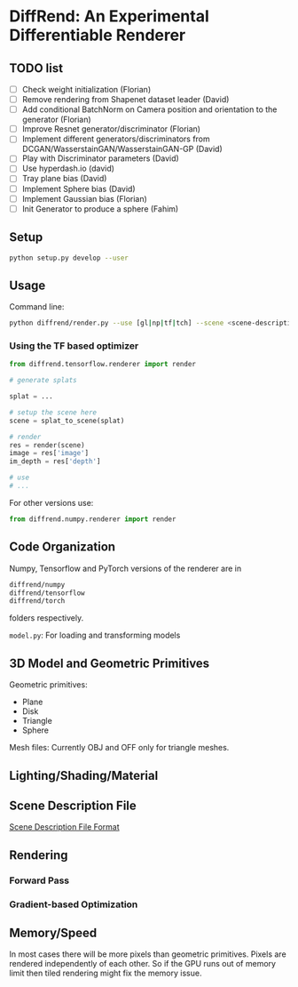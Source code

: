 # DiffRend: An Experimental Differentiable Renderer

## TODO list
* [ ] Check weight initialization (Florian)
* [ ] Remove rendering from Shapenet dataset leader (David)
* [ ] Add conditional BatchNorm on Camera position and orientation to the generator (Florian)
* [ ] Improve Resnet generator/discriminator (Florian)
* [ ] Implement different generators/discriminators from DCGAN/WasserstainGAN/WasserstainGAN-GP (David)
* [ ] Play with Discriminator parameters (David)
* [ ] Use hyperdash.io (david)
* [ ] Tray plane bias (David)
* [ ] Implement Sphere bias (David)
* [ ] Implement Gaussian bias (Florian)
* [ ] Init Generator to produce a sphere (Fahim)

## Setup

```bash
python setup.py develop --user
```

## Usage

[//]: # (### OpenGL/Qt based rendering)

Command line:
```bash
python diffrend/render.py --use [gl|np|tf|tch] --scene <scene-description-filename>
```

### Using the TF based optimizer

```python
from diffrend.tensorflow.renderer import render

# generate splats

splat = ...

# setup the scene here
scene = splat_to_scene(splat)

# render
res = render(scene)
image = res['image']
im_depth = res['depth']

# use
# ...

```
For other versions use:

```python
from diffrend.numpy.renderer import render
```

## Code Organization

Numpy, Tensorflow and PyTorch versions of the renderer are in
```bash
diffrend/numpy
diffrend/tensorflow
diffrend/torch
```
folders respectively.

`model.py`: For loading and transforming models

## 3D Model and Geometric Primitives
Geometric primitives:
* Plane
* Disk
* Triangle
* Sphere


Mesh files: Currently OBJ and OFF only for triangle meshes.

## Lighting/Shading/Material


## Scene Description File
[Scene Description File Format](./docs/scene_description.md)

## Rendering

### Forward Pass


### Gradient-based Optimization


## Memory/Speed
In most cases there will be more pixels than geometric primitives.
Pixels are rendered independently of each other. So if the GPU runs out
of memory limit then tiled rendering might fix the memory issue.

